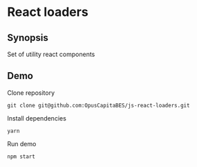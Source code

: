# React loaders

## Synopsis

Set of utility react components

## Demo

Clone repository

```
git clone git@github.com:OpusCapitaBES/js-react-loaders.git
```

Install dependencies

```
yarn
```

Run demo

```
npm start
```
